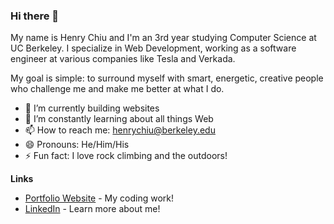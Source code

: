 ### Hi there 👋

My name is Henry Chiu and I'm an 3rd year studying Computer Science at UC Berkeley. I specialize in Web Development, working as a software engineer at various companies like Tesla and Verkada.

My goal is simple: to surround myself with smart, energetic, creative people who challenge me and make me better at what I do.

- 🔭 I’m currently building websites
- 🌱 I’m constantly learning about all things Web
- 📫 How to reach me: henrychiu@berkeley.edu
- 😄 Pronouns: He/Him/His
- ⚡ Fun fact: I love rock climbing and the outdoors!

**Links**
- [Portfolio Website](http://henryychiu.com/) - My coding work!
- [LinkedIn](https://www.linkedin.com/in/henryychiu/) - Learn more about me!
